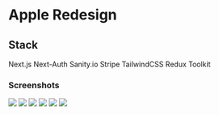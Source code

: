 # Apple Redesign

## Stack

Next.js Next-Auth Sanity.io Stripe TailwindCSS Redux Toolkit

### Screenshots

![](https://imgur.com/9Z8JnCk.png)
![](https://imgur.com/2pi2xqb.png)
![](https://imgur.com/so7CxXU.png)
![](https://imgur.com/WK0H2iZ.png)
![](https://imgur.com/SFs2wob.png)
![](https://imgur.com/Fm0OXqI.png)
